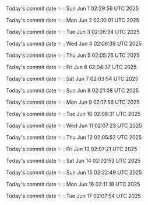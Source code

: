 Today's commit date ✨ : Sun Jun 1 02:29:56 UTC 2025 

Today's commit date ✨ : Mon Jun 2 02:10:01 UTC 2025 

Today's commit date ✨ : Tue Jun 3 02:06:34 UTC 2025 

Today's commit date ✨ : Wed Jun 4 02:06:39 UTC 2025 

Today's commit date ✨ : Thu Jun 5 02:05:25 UTC 2025 

Today's commit date ✨ : Fri Jun 6 02:04:37 UTC 2025 

Today's commit date ✨ : Sat Jun 7 02:03:54 UTC 2025 

Today's commit date ✨ : Sun Jun 8 02:21:08 UTC 2025 

Today's commit date ✨ : Mon Jun 9 02:17:56 UTC 2025 

Today's commit date ✨ : Tue Jun 10 02:08:31 UTC 2025 

Today's commit date ✨ : Wed Jun 11 02:07:23 UTC 2025 

Today's commit date ✨ : Thu Jun 12 02:05:52 UTC 2025 

Today's commit date ✨ : Fri Jun 13 02:07:21 UTC 2025 

Today's commit date ✨ : Sat Jun 14 02:02:53 UTC 2025 

Today's commit date ✨ : Sun Jun 15 02:22:49 UTC 2025 

Today's commit date ✨ : Mon Jun 16 02:11:18 UTC 2025 

Today's commit date ✨ : Tue Jun 17 02:07:54 UTC 2025 

